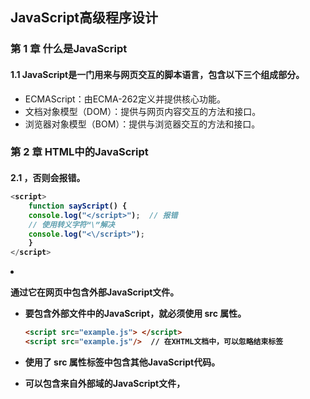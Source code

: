 ## JavaScript高级程序设计

### 第 1 章 什么是JavaScript

#### 1.1 JavaScript是一门用来与网页交互的脚本语言，包含以下三个组成部分。

- ECMAScript：由ECMA-262定义并提供核心功能。
- 文档对象模型（DOM）：提供与网页内容交互的方法和接口。
- 浏览器对象模型（BOM）：提供与浏览器交互的方法和接口。

### 第 2 章 HTML中的JavaScript

#### 2.1 <script> 元素

##### 2.2.1 <script> 元素有下列8个属性

- async ：可选。表示应该立即开始下载脚本，但不能阻止其他页面动作，比如下载资源或等待其他脚本加载。只对外部脚本文件有效。

- charset ：可选。使用 src 属性指定的代码字符集。这个属性很少使用，因为大多数浏览器不在乎它的值。

- crossorigin ：可选。配置相关请求的CORS（跨源资源共享）设置。默认不使用CORS。

  - crossorigin="anonymous" 配置文件请求不必设置凭据标志。 

  - crossorigin="use-credentials" 设置凭据标志，意味着出站请求会包含凭据。

-  defer ：可选。表示在文档解析和显示完成后再执行脚本是没有问题的。只对外部脚本文件有效。在IE7及更早的版本中，对行内脚本也可以指定这个属性。
- integrity ：可选。允许比对接收到的资源和指定的加密签名以验证子资源完整性（SRI，Subresource Intergrity）。如果接收到的资源的签名与这个属性指定的签名不匹配，则页面会报错，脚本不会执行。这个属性可以用于确保内容分发网络（CDNContent Delivery Network）不会提供恶意内容。
- language ：废弃。最初用于表示代码块中的脚本语言（如 "JavaScript" 、 "JavaScript1.2" 或 "VBScript" ）。大多数浏览器都会忽略这个属性，不应该再使用它。
- src ：可选。表示包含要执行的代码的外部文件。
- type ：可选。代替 language ，表示代码块中脚本语言的内容类型（也称MIME类型）。按照惯例，这个值始终都是 "text/javascript" ，尽管 "text/javascript" 和 "text/ecmascript" 都已经废弃了。JavaScript文件的MIME类型通常是 "application/xjavascript" ，不过给type属性这个值有可能导致脚本被忽略。在非IE的浏览器中有效的其他值还有 "application/javascript" 和 "application/ecmascript" 。如果这个值是 module ，则代码会被当成ES6模块，而且只有这时候代码中才能出现 import 和 export 关键字。

##### 2.2.2 使用 <script>的方式有两种

- 通过它直接在网页中嵌入 JavaScript代码。

  - 注意：代码中不能出现字符串</script>，否则会报错。

    ```js
    <script>
        function sayScript() {
        console.log("</script>");  // 报错
        // 使用转义字符“\”解决
        console.log("<\/script>");
        }
    </script>
    ```

- 通过它在网页中包含外部JavaScript文件。

  - 要包含外部文件中的JavaScript，就必须使用 src 属性。

    ```html
    <script src="example.js"> </script>
    <script src="example.js"/>  // 在XHTML文档中，可以忽略结束标签 
    ```

  - 使用了 src 属性<script>标签不应该再在<script>和</script>标签中包含其他JavaScript代码。

  - 可以包含来自外部域的JavaScript文件，<script> 元素的 src 属性可以是一个完整的URL，而且这个URL指向的资源可以跟包含它的HTML页面不在同一个域中。

    ```html
    <script src="http://www.somewhere.com/afile.js"> </script>
    ```

  -  在包含外部域的JavaScript文件时，要确保该域是自己所有的，或者该域是一个可信的来源。 <script> 标签的integrity 属性是防范这种问题的一个武器，但这个属性也不是所有浏览器都支持。

##### 2.2.3 推迟执行脚本

- HTML 4.01为<script>元素定义了一个叫 defer 的属性。这个属性表示脚本在执行的时候不会改变页面的结构。

- 这个脚本完全可以在整个页面解析完之后再运行。在 <script>元素上设置 defer 属性，会告诉浏览器应该立即开始下载，但执行应该推迟

-  defer 属性只对外部脚本文件才有效。

- 把要推迟执行的脚本放在页面底部比较好。

- 注意：对于XHTML文档，指定 defer 属性时应该写成 defer="defer" 。

  ```html
  <script defer src="example1.js"> </script>
  ```

##### 2.2.4 defer 和 async  的异同 ？

- 同

  - 从改变脚本处 理方式上看，它们两者也都只 适用于外部脚本，都会告诉浏览器立即开始下载。

- 异

  - 标记为 async 的脚本并不保证能按照它们出现的次序执行。

  - 异步脚本不 应该在加载期间修改DOM。

  - 使用 async 也会告诉页面你不会使用 document.write，不推荐使用 这个方法。

  - 注意：对于XHTML文档，指定 async 属性时应该写成 async="async" 。

    ```html
    <script async src="example1.js"> </script>
    ```

##### 2.2.5 动态加载脚本

- 通过向DOM中动态添加 script 元素同样可以加载指定的脚本。只要创建一个 script 元素并将其添 加到DOM即可。

- 以这种方式创建的<script>元素是以异步方式加载的，相当于添加了 async 属性。

- 如果要统一动态脚本的 加载行为，可以明确将其设置为同步加载：

  ```js
  let script = document.createElement('script');
  script.src = 'gibberish.js';
  script.async = false;
  document.head.appendChild(script);
  ```

- 为了保证在资源获取队列中的优先级要想让预加载器知道这些 动态请求文件的存在，可以在文档头部显式声明它们：

  ```html
  <link rel="preload" href="gibberish.js">
  ```

##### 2.2.6 XHTML中的变化

- 可扩展超文本标记语言（XHTML）

- 在XHTML中使用JavaScript必须指定 type 属性且值为 text/javascript ，HTML中则可以没有这个属性。

- CDATA标记必须 使用JavaScript注释来抵消：

  ```js
  <script type="text/javascript">
  //<![CDATA[
  	function compare(a, b) {
  	}
  //]]> 
  </script>
  ```

